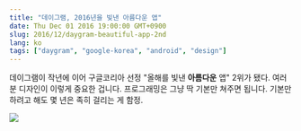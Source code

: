 ```yaml
---
title: "데이그램, 2016년을 빛낸 아름다운 앱"
date: Thu Dec 01 2016 19:00:00 GMT+0900
slug: 2016/12/daygram-beautiful-app-2nd
lang: ko
tags: ["daygram", "google-korea", "android", "design"]
---
```


데이그램이 작년에 이어 구글코리아 선정 "올해를 빛낸 **아름다운** 앱" 2위가 됐다. 여러분 디자인이 이렇게 중요한 겁니다. 프로그래밍은 그냥 딱 기본만 쳐주면 됩니다. 기본만 하려고 해도 몇 년은 족히 걸리는 게 함정.

![](/img/daygram-2016-rank.jpg)
